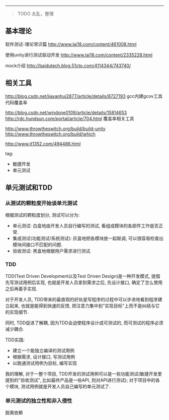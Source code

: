 
---
> TODO 太乱，整理

## 基本理论

软件测试-理论常识篇
http://www.lai18.com/content/461008.html

使用unity进行测试驱动开发
http://www.lai18.com/content/2335228.html

mock介绍
http://baidutech.blog.51cto.com/4114344/743740/


## 相关工具

http://blog.csdn.net/jiayanhui2877/article/details/8727193
gcc内建gcov工具代码覆盖率

http://blog.csdn.net/windone0109/article/details/15814653
http://rdc.hundsun.com/portal/article/704.html
覆盖率相关工具 

http://www.throwtheswitch.org/build/build-unity
http://www.throwtheswitch.org/build/which

http://www.it1352.com/494486.html

tag:

- 敏捷开发
- 单元测试

## 单元测试和TDD

### 从测试的颗粒度开始谈单元测试

根据测试的颗粒度划分, 测试可以分为:

- 单元测试: 白盒地由开发人员自行编写的测试, 看组成模块的各部件工作是否正常.
- 集成测试(功能测试/系统测试): 灰盒地把各模块放一起联调, 可以很容易检查出模块间接口不匹配的问题.
- 验收测试: 黑盒地根据用户需求进行测试.

### TDD

TDD(Test Driven Development以及Test Driven Design)是一种开发模式, 提倡先写测试用例后实现, 也就是开发人员拿到需求之后, 先设计接口, 确定了怎么使用之后再着手实现.

对于开发人员, TDD带来的最直观的好处是写程序的过程中可以步进地看到程序建立起来, 也就是能得到快速的反馈, 把注意力集中到"实现目标"上而不是纠结与它的实现细节.

同时, TDD促进了解耦, 因为TDD会迫使程序设计成可测试的, 而可测试的程序必须减少耦合.

TDD实践:

- 建立一个能独立编译的测试用例
- 根据需求, 设计接口, 写测试用例
- 以跑通测试用例为目标, 编写实现

我的理解, 对于一整个项目, TDD开发的测试用例可以是一些功能测试(敏捷开发里提到的"验收测试", 比如最终产品是一些API, 则对API进行测试); 对于项目中的各个模块, 测试用例就是开发人员自己编写的单元测试了.

### 单元测试的独立性和非入侵性

脱离依赖